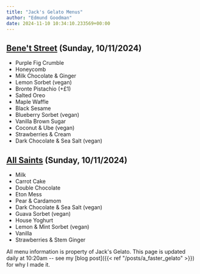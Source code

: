 ```yaml
---
title: "Jack's Gelato Menus"
author: "Edmund Goodman"
date: 2024-11-10 10:34:10.233569+00:00
---
```


## [Bene't Street](https://www.jacksgelato.com/bene-t-street-menu) (Sunday, 10/11/2024)

- Purple Fig Crumble
- Honeycomb
- Milk Chocolate & Ginger
- Lemon Sorbet (vegan)
- Bronte Pistachio (+£1)
- Salted Oreo
- Maple Waffle
- Black Sesame
- Blueberry Sorbet (vegan)
- Vanilla Brown Sugar
- Coconut & Ube (vegan)
- Strawberries & Cream
- Dark Chocolate & Sea Salt (vegan)

## [All Saints](https://www.jacksgelato.com/all-saints-menu) (Sunday, 10/11/2024)

- Milk
- Carrot Cake
- Double Chocolate
- Eton Mess
- Pear & Cardamom
- Dark Chocolate & Sea Salt (vegan)
- Guava Sorbet (vegan)
- House Yoghurt
- Lemon & Mint Sorbet (vegan)
- Vanilla
- Strawberries & Stem Ginger

All menu information is property of Jack's Gelato. This page is
updated daily at 10:20am -- see my
[blog post]({{< ref "/posts/a_faster_gelato" >}}) for why I made it.
